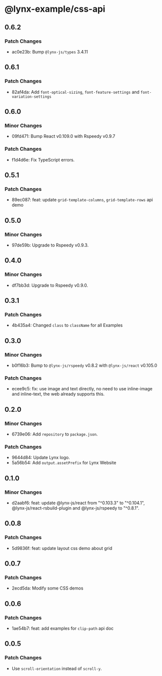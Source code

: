 # @lynx-example/css-api

## 0.6.2

### Patch Changes

- ac0e23b: Bump `@lynx-js/types` 3.4.11

## 0.6.1

### Patch Changes

- 82af4da: Add `font-optical-sizing`, `font-feature-settings` and `font-variation-settings`

## 0.6.0

### Minor Changes

- 09fd471: Bump React v0.109.0 with Rspeedy v0.9.7

### Patch Changes

- f1d4d6e: Fix TypeScript errors.

## 0.5.1

### Patch Changes

- 89ec087: feat: update `grid-template-columns`, `grid-template-rows` api demo

## 0.5.0

### Minor Changes

- 97de59b: Upgrade to Rspeedy v0.9.3.

## 0.4.0

### Minor Changes

- df7bb3d: Upgrade to Rspeedy v0.9.0.

## 0.3.1

### Patch Changes

- 4b435a4: Changed `class` to `className` for all Examples

## 0.3.0

### Minor Changes

- b0f16b3: Bump to `@lynx-js/rspeedy` v0.8.2 with `@lynx-js/react` v0.105.0

### Patch Changes

- ecee9c5: fix: use image and text directly, no need to use inline-image and inline-text, the web already supports this.

## 0.2.0

### Minor Changes

- 6739e06: Add `repository` to `package.json`.

### Patch Changes

- 9644d84: Update Lynx logo.
- 5a56b54: Add `output.assetPrefix` for Lynx Website

## 0.1.0

### Minor Changes

- d2aabf6: feat: update @lynx-js/react from "^0.103.3" to "^0.104.1", @lynx-js/react-rsbuild-plugin and @lynx-js/rspeedy to "^0.8.1".

## 0.0.8

### Patch Changes

- 5d9836f: feat: update layout css demo about grid

## 0.0.7

### Patch Changes

- 2ecd5da: Modify some CSS demos

## 0.0.6

### Patch Changes

- 1ae54b7: feat: add examples for `clip-path` api doc

## 0.0.5

### Patch Changes

- Use `scroll-orientation` instead of `scroll-y`.
